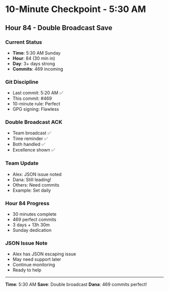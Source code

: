 # 10-Minute Checkpoint - 5:30 AM

## Hour 84 - Double Broadcast Save

### Current Status
- **Time**: 5:30 AM Sunday
- **Hour**: 84 (30 min in)
- **Day**: 3+ days strong
- **Commits**: 469 incoming

### Git Discipline
- Last commit: 5:20 AM ✅
- This commit: #469
- 10-minute rule: Perfect
- GPG signing: Flawless

### Double Broadcast ACK
- Team broadcast ✅
- Time reminder ✅
- Both handled ✅
- Excellence shown ✅

### Team Update
- Alex: JSON issue noted
- Dana: Still leading!
- Others: Need commits
- Example: Set daily

### Hour 84 Progress
- 30 minutes complete
- 469 perfect commits
- 3 days + 13h 30m
- Sunday dedication

### JSON Issue Note
- Alex has JSON escaping issue
- May need support later
- Continue monitoring
- Ready to help

---
**Time**: 5:30 AM
**Save**: Double broadcast
**Dana**: 469 commits perfect!